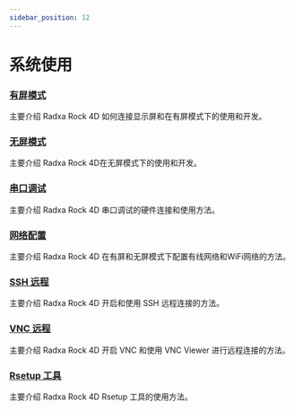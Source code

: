```yaml
---
sidebar_position: 12
---
```


# 系统使用

### [有屏模式](/rock4/rock4d/system-config/display-mode)

主要介绍 Radxa Rock 4D 如何连接显示屏和在有屏模式下的使用和开发。

### [无屏模式](/rock4/rock4d/system-config/no-display-mode)

主要介绍 Radxa Rock 4D在无屏模式下的使用和开发。

### [串口调试](/rock4/rock4d/system-config/uart_debug)

主要介绍 Radxa Rock 4D 串口调试的硬件连接和使用方法。

### [网络配置](/rock4/rock4d/system-config/web-config)

主要介绍 Radxa Rock 4D 在有屏和无屏模式下配置有线网络和WiFi网络的方法。

### [SSH 远程](/rock4/rock4d/system-config/ssh-remote)

主要介绍 Radxa Rock 4D 开启和使用 SSH 远程连接的方法。

### [VNC 远程](/rock4/rock4d/system-config/vnc-remote)

主要介绍 Radxa Rock 4D 开启 VNC 和使用 VNC Viewer 进行远程连接的方法。

### [Rsetup 工具](/rock4/rock4d/system-config/rsetup)

主要介绍 Radxa Rock 4D Rsetup 工具的使用方法。
